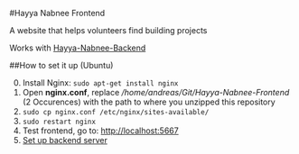 #Hayya Nabnee Frontend

A website that helps volunteers find building projects

Works with [Hayya-Nabnee-Backend](https://github.com/Arubaruba/Hayya-Nabnee-Backend)


##How to set it up (Ubuntu)

0. Install Nginx: ```sudo apt-get install nginx```
0. Open **nginx.conf**, replace */home/andreas/Git/Hayya-Nabnee-Frontend* (2 Occurences)
 with the path to where you unzipped this repository
0. ```sudo cp nginx.conf /etc/nginx/sites-available/```
0. ```sudo restart nginx```
0. Test frontend, go to: [http://localhost:5667](http://localhost:5667)
0. [Set up backend server](https://github.com/Arubaruba/Hayya-Nabnee-Backend#how-to-set-it-up-ubuntu)
